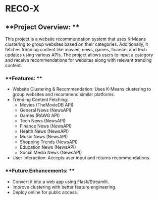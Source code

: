 # RECO-X
## **Project Overview: **

This project is a website recommendation system that uses K-Means clustering to group websites based on their categories. Additionally, it fetches trending content like movies, news, games, finance, and tech updates using various APIs. The project allows users to input a category and receive recommendations for websites along with relevant trending content.

### **Features: **
* Website Clustering & Recommendation: Uses K-Means clustering to group websites and recommend similar platforms.
* Trending Content Fetching:
  * Movies (TheMovieDB API)
  * General News (NewsAPI)
  * Games (RAWG API)
  * Tech News (NewsAPI)
  * Finance News (NewsAPI)
  * Health News (NewsAPI)
  * Music News (NewsAPI)
  * Shopping Trends (NewsAPI)
  * Education News (NewsAPI)
  * Social Media News (NewsAPI)
* User Interaction: Accepts user input and returns recommendations.

### **Future Enhancements: **
* Convert it into a web app using Flask/Streamlit.
* Improve clustering with better feature engineering.
* Deploy online for public access.

